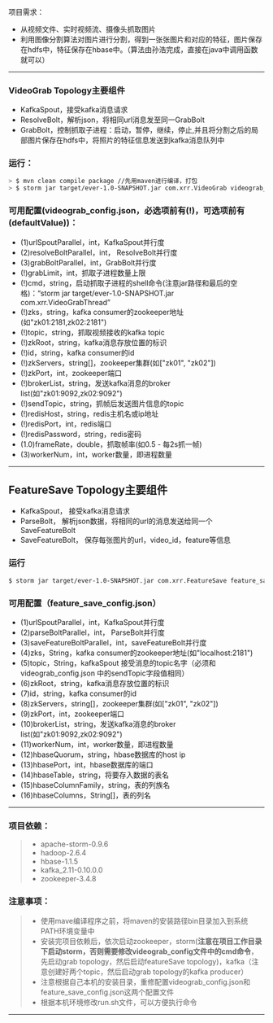 项目需求：

- 从视频文件、实时视频流、摄像头抓取图片
- 利用图像分割算法对图片进行分割，得到一张张图片和对应的特征，图片保存在hdfs中，特征保存在hbase中。（算法由孙浩完成，直接在java中调用函数就可以）

---

### VideoGrab Topology主要组件

- KafkaSpout，接受kafka消息请求
- ResolveBolt，解析json，将相同url消息发至同一GrabBolt
- GrabBolt，控制抓取子进程：启动，暂停，继续，停止,并且将分割之后的局部图片保存在hdfs中，将照片的特征信息发送到kafka消息队列中

### 运行：
``` bash
> $ mvn clean compile package //先用maven进行编译，打包
> $ storm jar target/ever-1.0-SNAPSHOT.jar com.xrr.VideoGrab videograb_config.json topology_name //这个地方注意storm的启动目录（此命令在项目根目录）
```

### 可用配置(videograb_config.json，必选项前有(!)，可选项前有(defaultValue))：
- (1)urlSpoutParallel，int，KafkaSpout并行度
- (2)resolveBoltParallel，int， ResolveBolt并行度
- (3)grabBoltParallel，int，GrabBolt并行度
- (!)grabLimit，int，抓取子进程数量上限
- (!)cmd，string，启动抓取子进程的shell命令(注意jar路径和最后的空格)：“storm jar target/ever-1.0-SNAPSHOT.jar com.xrr.VideoGrabThread”
- (!)zks，string，kafka consumer的zookeeper地址(如"zk01:2181,zk02:2181")
- (!)topic，string，抓取视频接收的kafka topic
- (!)zkRoot，string，kafka消息存放位置的标识
- (!)id，string，kafka consumer的id
- (!)zkServers，string[]，zookeeper集群(如["zk01", "zk02"])
- (!)zkPort，int，zookeeper端口
- (!)brokerList，string，发送kafka消息的broker list(如"zk01:9092,zk02:9092")
- (!)sendTopic，string，抓帧后发送图片信息的topic
- (!)redisHost，string，redis主机名或ip地址
- (!)redisPort，int，redis端口
- (!)redisPassword，string，redis密码
- (1.0)frameRate，double，抓取帧率(如0.5 - 每2s抓一帧)
- (3)workerNum，int，worker数量，即进程数量

---

## FeatureSave Topology主要组件
 - KafkaSpout， 接受kafka消息请求
 - ParseBolt， 解析json数据，将相同的url的消息发送给同一个SaveFeatureBolt
 - SaveFeatureBolt， 保存每张图片的url，video_id，feature等信息

### 运行
``` bash
$ storm jar target/ever-1.0-SNAPSHOT.jar com.xrr.FeatureSave feature_save_config.json topology_name
```

### 可用配置（feature_save_config.json）
- (1)urlSpoutParallel，int，KafkaSpout并行度
- (2)parseBoltParallel，int， ParseBolt并行度
- (3)saveFeatureBoltParallel，int，saveFeatureBolt并行度
- (4)zks，String，kafka consumer的zookeeper地址(如"localhost:2181")
- (5)topic，String，kafkaSpout 接受消息的topic名字（必须和videograb_config.json 中的sendTopic字段值相同）
- (6)zkRoot，string，kafka消息存放位置的标识
- (7)id，string，kafka consumer的id
- (8)zkServers，string[]，zookeeper集群(如["zk01", "zk02"])
- (9)zkPort，int，zookeeper端口
- (10)brokerList，string，发送kafka消息的broker list(如"zk01:9092,zk02:9092")
- (11)workerNum，int，worker数量，即进程数量
- (12)hbaseQuorum，string，hbase数据库的host ip
- (13)hbasePort，int，hbase数据库的端口
- (14)hbaseTable，string，将要存入数据的表名
- (15)hbaseColumnFamily，string，表的列族名
- (16)hbaseColumns，String[]，表的列名
---

### 项目依赖：
> * apache-storm-0.9.6
> * hadoop-2.6.4
> * hbase-1.1.5
> * kafka_2.11-0.10.0.0
> * zookeeper-3.4.8

### 注意事项：

> - 使用mave编译程序之前，将maven的安装路径bin目录加入到系统PATH环境变量中
> - 安装完项目依赖后，依次启动zookeeper，storm(**注意在项目工作目录下启动storm，否则需要修改videograb_config文件中的cmd命令**，先启动grab topology，然后启动featureSave topology)，kafka（注意创建好两个topic，然后启动grab topology的kafka producer）
> - 注意根据自己本机的安装目录，重修配置videograb_config.json和feature_save_config.json这两个配置文件
> - 根据本机环境修改run.sh文件，可以方便执行命令
---